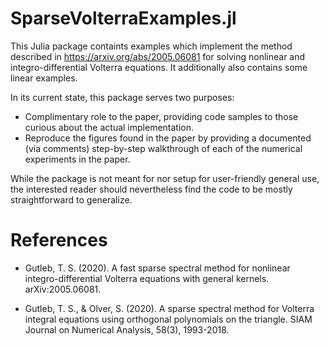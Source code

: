 # SparseVolterraExamples.jl
This Julia package containts examples which implement the method described in https://arxiv.org/abs/2005.06081 for solving nonlinear and integro-differential Volterra equations. It additionally also contains some linear examples.

In its current state, this package serves two purposes: 
- Complimentary role to the paper, providing code samples to those curious about the actual implementation.
- Reproduce the figures found in the paper by providing a documented (via comments) step-by-step walkthrough of each of the numerical experiments in the paper.

While the package is not meant for nor setup for user-friendly general use, the interested reader should nevertheless find the code to be mostly straightforward to generalize.

# References

- Gutleb, T. S. (2020). A fast sparse spectral method for nonlinear integro-differential Volterra equations with general kernels. arXiv:2005.06081.

- Gutleb, T. S., & Olver, S. (2020). A sparse spectral method for Volterra integral equations using orthogonal polynomials on the triangle. SIAM Journal on Numerical Analysis, 58(3), 1993-2018.
